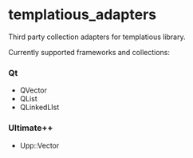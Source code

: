 # templatious_adapters

Third party collection adapters for templatious library.

Currently supported frameworks and collections:

### Qt
- QVector
- QList
- QLinkedLIst

### Ultimate++
- Upp::Vector
